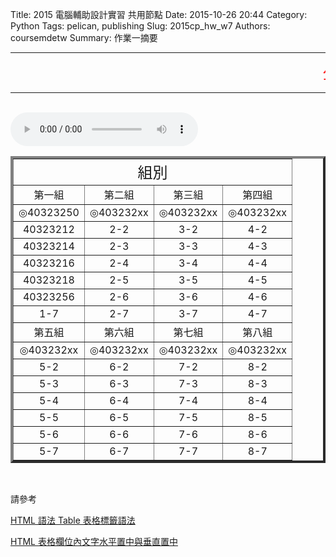 Title: 2015 電腦輔助設計實習 共用節點
Date: 2015-10-26 20:44
Category: Python
Tags: pelican, publishing
Slug: 2015cp_hw_w7
Authors: coursemdetw
Summary: 作業一摘要

<hr>
<p><font size="5" face="Arial" color=RED><marquee border="0">公告 : 檔案容易遺失，推送資料前後，請妥善備份   By 40323250</marquee></font></p>
<hr>
<br>
<html>
<head>
<title>Imagine Dragons - Demons</title>
</head>
<body>
    <audio controls pause loop>
        <source src="https://copy.com/wCV61MgYtAUpi2lY">
    </audio>
</body>
</html>
<br>
<table width="600" border=4 cellspacing="4">
<tr><td style="text-align:center;" colspan=4><font size="5">組別</font></td></tr>
<tr>
<td style="text-align:center;" colspan=1 align=center><font size="3">第一組</font></td>
<td style="text-align:center;" colspan=1 align=center><font size="3">第二組</font></td>
<td style="text-align:center;" colspan=1 align=center><font size="3">第三組</font></td>
<td style="text-align:center;" colspan=1 align=center><font size="3">第四組</font></td>
</tr>
<tr>
<td colspan=1 align=center>◎40323250</td> 
<td colspan=1 align=center>◎403232xx</td>
<td colspan=1 align=center>◎403232xx</td>
<td colspan=1 align=center>◎403232xx</td>
</tr>
<tr>
<td colspan=1 align=center>40323212</td>
<td colspan=1 align=center>2-2</td>
<td colspan=1 align=center>3-2</td>
<td colspan=1 align=center>4-2</td>
</tr>
<tr>
<td colspan=1 align=center>40323214</td>
<td colspan=1 align=center>2-3</td>
<td colspan=1 align=center>3-3</td>
<td colspan=1 align=center>4-3</td>
</tr>
<tr>
<td colspan=1 align=center>40323216</td>
<td colspan=1 align=center>2-4</td>
<td colspan=1 align=center>3-4</td>
<td colspan=1 align=center>4-4</td>
</tr>
<tr>
<td colspan=1 align=center>40323218</td>
<td colspan=1 align=center>2-5</td>
<td colspan=1 align=center>3-5</td>
<td colspan=1 align=center>4-5</td>
</tr>
<tr>
<td colspan=1 align=center>40323256</td>
<td colspan=1 align=center>2-6</td>
<td colspan=1 align=center>3-6</td>
<td colspan=1 align=center>4-6</td>
</tr>
<tr>
<td colspan=1 align=center>1-7</td>
<td colspan=1 align=center>2-7</td>
<td colspan=1 align=center>3-7</td>
<td colspan=1 align=center>4-7</td>
</tr>
<tr>
<td style="text-align:center;" colspan=1 align=center><font size="3">第五組</font></td>
<td style="text-align:center;" colspan=1 align=center><font size="3">第六組</font></td>
<td style="text-align:center;" colspan=1 align=center><font size="3">第七組</font></td>
<td style="text-align:center;" colspan=1 align=center><font size="3">第八組</font></td>
</tr>
<tr>
<td colspan=1 align=center>◎403232xx</td>
<td colspan=1 align=center>◎403232xx</td>
<td colspan=1 align=center>◎403232xx</td>
<td colspan=1 align=center>◎403232xx</td>
</tr>
<tr>
<td colspan=1 align=center>5-2</td>
<td colspan=1 align=center>6-2</td>
<td colspan=1 align=center>7-2</td>
<td colspan=1 align=center>8-2</td>
</tr>
<tr>
<td colspan=1 align=center>5-3</td>
<td colspan=1 align=center>6-3</td>
<td colspan=1 align=center>7-3</td>
<td colspan=1 align=center>8-3</td>
</tr>
<tr>
<td colspan=1 align=center>5-4</td>
<td colspan=1 align=center>6-4</td>
<td colspan=1 align=center>7-4</td>
<td colspan=1 align=center>8-4</td>
</tr>
<tr>
<td colspan=1 align=center>5-5</td>
<td colspan=1 align=center>6-5</td>
<td colspan=1 align=center>7-5</td>
<td colspan=1 align=center>8-5</td>
</tr>
<tr>
<td colspan=1 align=center>5-6</td>
<td colspan=1 align=center>6-6</td>
<td colspan=1 align=center>7-6</td>
<td colspan=1 align=center>8-6</td>
</tr>
<tr>
<td colspan=1 align=center>5-7</td>
<td colspan=1 align=center>6-7</td>
<td colspan=1 align=center>7-7</td>
<td colspan=1 align=center>8-7</td>
</tr>
</table>
<br>
<p>請參考</p>
<p><a href="http://clie.ws/bbs/?app=blog&blogid=15&showentry=496&">HTML 語法 Table 表格標籤語法</a></p>
<p><a href="http://www.webtech.tw/info.php?tid=HTML+%E8%A1%A8%E6%A0%BC%E6%AC%84%E4%BD%8D%E5%85%A7%E6%96%87%E5%AD%97%E6%B0%B4%E5%B9%B3%E7%BD%AE%E4%B8%AD%E8%88%87%E5%9E%82%E7%9B%B4%E7%BD%AE%E4%B8%AD">HTML 表格欄位內文字水平置中與垂直置中</a></p>
<br>
<br>
<br>



